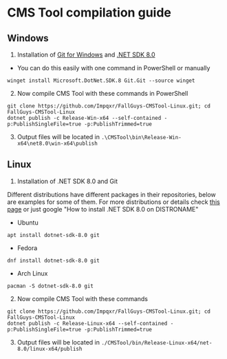# CMS Tool compilation guide

## Windows

1. Installation of [Git for Windows](https://git-scm.com/downloads/win) and [.NET SDK 8.0](https://dotnet.microsoft.com/en-us/download/dotnet/8.0)

- You can do this easily with one command in PowerShell or manually

```shell
winget install Microsoft.DotNet.SDK.8 Git.Git --source winget
```

2. Now compile CMS Tool with these commands in PowerShell

```shell
git clone https://github.com/Impqxr/FallGuys-CMSTool-Linux.git; cd FallGuys-CMSTool-Linux
dotnet publish -c Release-Win-x64 --self-contained -p:PublishSingleFile=true -p:PublishTrimmed=true
```

3. Output files will be located in `.\CMSTool\bin\Release-Win-x64\net8.0\win-x64\publish`

## Linux

1. Installation of .NET SDK 8.0 and Git

Different distributions have different packages in their repositories, below are examples for some of them. For more distributions or details check [this page](https://learn.microsoft.com/en-us/dotnet/core/install/linux) or just google "How to install .NET SDK 8.0 on DISTRONAME"

- Ubuntu

```shell
apt install dotnet-sdk-8.0 git
```

- Fedora

```shell
dnf install dotnet-sdk-8.0 git
```

- Arch Linux

```shell
pacman -S dotnet-sdk-8.0 git
```

2. Now compile CMS Tool with these commands

```shell
git clone https://github.com/Impqxr/FallGuys-CMSTool-Linux.git; cd FallGuys-CMSTool-Linux
dotnet publish -c Release-Linux-x64 --self-contained -p:PublishSingleFile=true -p:PublishTrimmed=true
```

3. Output files will be located in `./CMSTool/bin/Release-Linux-x64/net-8.0/linux-x64/publish`
